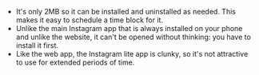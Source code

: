 - It's only 2MB so it can be installed and uninstalled as needed. This makes it easy to schedule a time block for it.
- Unlike the main Instagram app that is always installed on your phone and unlike the website, it can't be opened without thinking: you have to install it first.
- Like the web app, the Instagram lite app is clunky, so it's not attractive to use for extended periods of time.